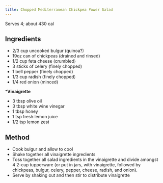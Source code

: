 ```yaml
---
title: Chopped Mediterranean Chickpea Power Salad
---
```


Serves 4; about 430 cal

## Ingredients

-   2/3 cup uncooked bulgur (quinoa?)
-   19oz can of chickpeas (drained and rinsed)
-   1/2 cup feta cheese (crumbled)
-   3 sticks of celery (finely chopped)
-   1 bell pepper (finely chopped)
-   1/3 cup radish (finely chopped)
-   1/4 red onion (minced)

\***Vinaigrette**

-   3 tbsp olive oil
-   3 tbsp white wine vinegar
-   1 tbsp honey
-   1 tsp fresh lemon juice
-   1/2 tsp lemon zest

## Method

-   Cook bulgur and allow to cool
-   Shake together all vinaigrette ingredients
-   Toss together all salad ingredients in the vinaigrette and divide amongst 4 2-cup tupperware (or put in jars, with vinaigrette, followed by chickpeas, bulgur, celery, pepper, cheese, radish, and onion).
-   Serve by shaking out and then stir to distribute vinaigrette
